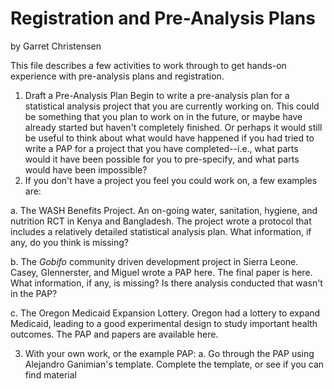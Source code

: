 Registration and Pre-Analysis Plans
===================================

by Garret Christensen

This file describes a few activities to work through to get hands-on experience with pre-analysis plans and registration.

1. Draft a Pre-Analysis Plan
Begin to write a pre-analysis plan for a statistical analysis project that you are currently working on. This could be something that you plan to work on in the future, or maybe have already started but haven't completely finished. Or perhaps it would still be useful to think about what would have happened if you had tried to write a PAP for a project that you have completed--i.e., what parts would it have been possible for you to pre-specify, and what parts would have been impossible?
2. If you don't have a project you feel you could work on, a few examples are:

  a. The WASH Benefits Project. An on-going water, sanitation, hygiene, and nutrition RCT in Kenya and Bangladesh. The project wrote a protocol that includes a relatively detailed statistical analysis plan. What information, if any, do you think is missing?

  b. The *Gobifo* community driven development project in Sierra Leone. Casey, Glennerster, and Miguel wrote a PAP here. The final paper is here. What information, if any, is missing? Is there analysis conducted that wasn't in the PAP?

  c. The Oregon Medicaid Expansion Lottery. Oregon had a lottery to expand Medicaid, leading to a good experimental design to study important health outcomes. The PAP and papers are available here.

3. With your own work, or the example PAP:
  a. Go through the PAP using Alejandro Ganimian's template. Complete the template, or see if you can find material 

